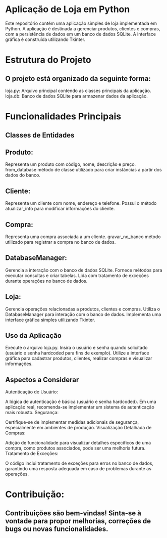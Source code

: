 # Aplicação de Loja em Python
Este repositório contém uma aplicação simples de loja implementada em Python. A aplicação é destinada a gerenciar produtos, clientes e compras, com a persistência de dados em um banco de dados SQLite. A interface gráfica é construída utilizando Tkinter.

# Estrutura do Projeto
## O projeto está organizado da seguinte forma:

loja.py: Arquivo principal contendo as classes principais da aplicação.
loja.db: Banco de dados SQLite para armazenar dados da aplicação.

# Funcionalidades Principais
## Classes de Entidades
## Produto:

Representa um produto com código, nome, descrição e preço.
from_database método de classe utilizado para criar instâncias a partir dos dados do banco.

## Cliente:
Representa um cliente com nome, endereço e telefone.
Possui o método atualizar_info para modificar informações do cliente.

## Compra:
Representa uma compra associada a um cliente.
gravar_no_banco método utilizado para registrar a compra no banco de dados.

## DatabaseManager:
Gerencia a interação com o banco de dados SQLite.
Fornece métodos para executar consultas e criar tabelas.
Lida com tratamento de exceções durante operações no banco de dados.

## Loja:
Gerencia operações relacionadas a produtos, clientes e compras.
Utiliza o DatabaseManager para interação com o banco de dados.
Implementa uma interface gráfica simples utilizando Tkinter.

## Uso da Aplicação
Execute o arquivo loja.py.
Insira o usuário e senha quando solicitado (usuário e senha hardcoded para fins de exemplo).
Utilize a interface gráfica para cadastrar produtos, clientes, realizar compras e visualizar informações.

## Aspectos a Considerar
Autenticação de Usuário:

A lógica de autenticação é básica (usuário e senha hardcoded). Em uma aplicação real, recomenda-se implementar um sistema de autenticação mais robusto.
Segurança:

Certifique-se de implementar medidas adicionais de segurança, especialmente em ambientes de produção.
Visualização Detalhada de Compras:

Adição de funcionalidade para visualizar detalhes específicos de uma compra, como produtos associados, pode ser uma melhoria futura.
Tratamento de Exceções:

O código inclui tratamento de exceções para erros no banco de dados, garantindo uma resposta adequada em caso de problemas durante as operações.

# Contribuição:
## Contribuições são bem-vindas! Sinta-se à vontade para propor melhorias, correções de bugs ou novas funcionalidades.

